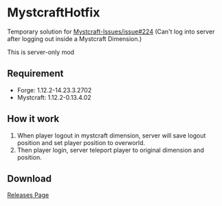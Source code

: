 # MystcraftHotfix
Temporary solution for [Mystcraft-Issues/issue#224](https://github.com/XCompWiz/Mystcraft-Issues/issues/244) (Can't log into server after logging out inside a Mystcraft Dimension.)

This is server-only mod

## Requirement
* Forge: 1.12.2-14.23.3.2702
* Mystcraft: 1.12.2-0.13.4.02

## How it work
1. When player logout in mystcraft dimension, server will save logout position and set player position to overworld.
2. Then player login, server teleport player to original dimension and position.

## Download
[Releases Page](https://github.com/danny50610/MystcraftHotfix/releases)
